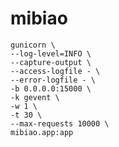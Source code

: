 # mibiao

    gunicorn \
    --log-level=INFO \
    --capture-output \
    --access-logfile - \
    --error-logfile - \
    -b 0.0.0.0:15000 \
    -k gevent \
    -w 1 \
    -t 30 \
    --max-requests 10000 \
    mibiao.app:app
